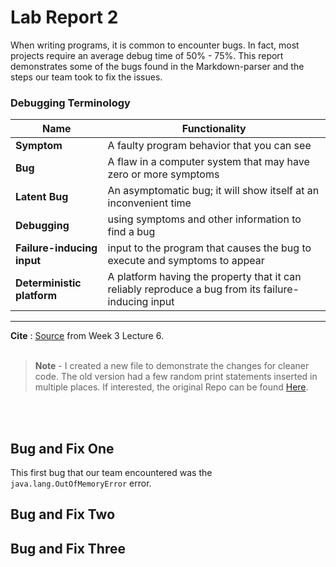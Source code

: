 # Lab Report 2

When writing programs, it is common to encounter bugs. In fact, most projects require an average debug time of 50% - 75%. This report demonstrates some of the bugs found in the Markdown-parser and the steps our team took to fix the issues.

### Debugging Terminology

| Name | Functionality |
| --- | --- |
|**Symptom**|A faulty program behavior that you can see|
|**Bug**|A flaw in a computer system that may have zero or more symptoms|
|**Latent Bug**|An asymptomatic bug; it will show itself at an inconvenient time| 
|**Debugging**| using symptoms and other information to find a bug| 
|**Failure-inducing input**| input to the program that causes the bug to execute and symptoms to appear|
|**Deterministic platform**| A platform having the property that it can reliably reproduce a bug from its failure-inducing input|

________

**Cite** : [Source](https://canvas.ucsd.edu/courses/37650/files/6915277?module_item_id=1359831) from Week 3 Lecture 6.
<br/><br/>

> **Note** - I created a new file to demonstrate the changes for cleaner code. The old version had a few random print statements inserted in multiple places. If interested, the original Repo can be found [Here](https://github.com/adironene/markdown-parser).

<br/><br/>

## Bug and Fix One

This first bug that our team encountered was the `java.lang.OutOfMemoryError` error. 


## Bug and Fix Two
## Bug and Fix Three